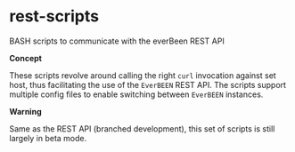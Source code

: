 rest-scripts
============

BASH scripts to communicate with the everBeen REST API

**Concept**

These scripts revolve around calling the right `curl` invocation against set host, thus facilitating the use of the `EverBEEN` REST API. The scripts support multiple config files to enable switching between `EverBEEN` instances.


**Warning**

Same as the REST API (branched development), this set of scripts is still largely in beta mode.
